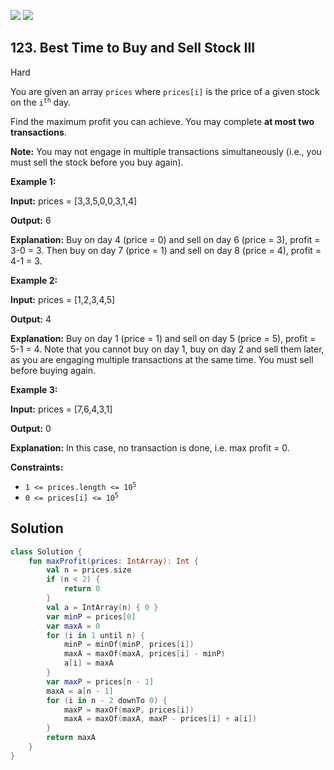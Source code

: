[![](https://img.shields.io/github/stars/javadev/LeetCode-in-Kotlin?label=Stars&style=flat-square)](https://github.com/javadev/LeetCode-in-Kotlin)
[![](https://img.shields.io/github/forks/javadev/LeetCode-in-Kotlin?label=Fork%20me%20on%20GitHub%20&style=flat-square)](https://github.com/javadev/LeetCode-in-Kotlin/fork)

## 123\. Best Time to Buy and Sell Stock III

Hard

You are given an array `prices` where `prices[i]` is the price of a given stock on the <code>i<sup>th</sup></code> day.

Find the maximum profit you can achieve. You may complete **at most two transactions**.

**Note:** You may not engage in multiple transactions simultaneously (i.e., you must sell the stock before you buy again).

**Example 1:**

**Input:** prices = [3,3,5,0,0,3,1,4]

**Output:** 6

**Explanation:** Buy on day 4 (price = 0) and sell on day 6 (price = 3), profit = 3-0 = 3. Then buy on day 7 (price = 1) and sell on day 8 (price = 4), profit = 4-1 = 3.

**Example 2:**

**Input:** prices = [1,2,3,4,5]

**Output:** 4

**Explanation:** Buy on day 1 (price = 1) and sell on day 5 (price = 5), profit = 5-1 = 4. Note that you cannot buy on day 1, buy on day 2 and sell them later, as you are engaging multiple transactions at the same time. You must sell before buying again.

**Example 3:**

**Input:** prices = [7,6,4,3,1]

**Output:** 0

**Explanation:** In this case, no transaction is done, i.e. max profit = 0.

**Constraints:**

*   <code>1 <= prices.length <= 10<sup>5</sup></code>
*   <code>0 <= prices[i] <= 10<sup>5</sup></code>

## Solution

```kotlin
class Solution {
    fun maxProfit(prices: IntArray): Int {
        val n = prices.size
        if (n < 2) {
            return 0
        }
        val a = IntArray(n) { 0 }
        var minP = prices[0]
        var maxA = 0
        for (i in 1 until n) {
            minP = minOf(minP, prices[i])
            maxA = maxOf(maxA, prices[i] - minP)
            a[i] = maxA
        }
        var maxP = prices[n - 1]
        maxA = a[n - 1]
        for (i in n - 2 downTo 0) {
            maxP = maxOf(maxP, prices[i])
            maxA = maxOf(maxA, maxP - prices[i] + a[i])
        }
        return maxA
    }
}
```
